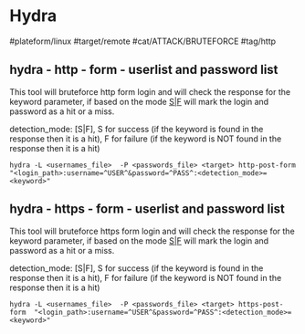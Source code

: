 # Hydra
#plateform/linux #target/remote #cat/ATTACK/BRUTEFORCE #tag/http

## hydra - http - form - userlist and password list

This tool will bruteforce http form login and will check the response for the keyword parameter, if based on the mode [S|F](Success|Fail) will mark the login and password as a hit or a miss.

detection_mode: [S|F], S for success (if the keyword is found in the response then it is a hit), F for failure (if the keyword is NOT found in the response then it is a hit) 

```
hydra -L <usernames_file>  -P <passwords_file> <target> http-post-form  "<login_path>:username=^USER^&password=^PASS^:<detection_mode>=<keyword>"
```
## hydra - https - form - userlist and password list

This tool will bruteforce https form login and will check the response for the keyword parameter, if based on the mode [S|F](Success|Fail) will mark the login and password as a hit or a miss.

detection_mode: [S|F], S for success (if the keyword is found in the response then it is a hit), F for failure (if the keyword is NOT found in the response then it is a hit) 

```
hydra -L <usernames_file>  -P <passwords_file> <target> https-post-form  "<login_path>:username=^USER^&password=^PASS^:<detection_mode>=<keyword>"
```
